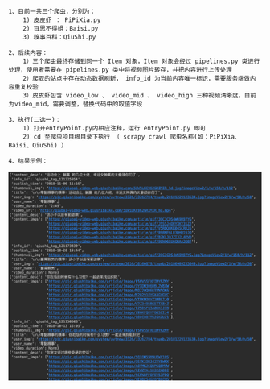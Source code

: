 ```
1、目前一共三个爬虫，分别为：
    1) 皮皮虾 ： PiPiXia.py
    2) 百思不得姐：Baisi.py
    3) 糗事百科：QiuShi.py
```

```
2、后续内容：
    1）三个爬虫最终存储到同一个 Item 对象，Item 对象会经过 pipelines.py 类进行处理，使用者需要在 pipelines.py 类中将视频图片转存，并把内容进行上传处理
    2）爬取的站点中存在动态数据刷新， info_id 为当前内容唯一标识，需要服务端做内容重复校验
    3）皮皮虾包含 video_low 、 video_mid 、 video_high 三种视频清晰度，目前为video_mid，需要调整，替换代码中的取值字段
```

```
3、执行(二选一)：
    1) 打开entryPoint.py内相应注释，运行 entryPoint.py 即可
    2) cd 至爬虫项目根目录下执行 （ scrapy crawl 爬虫名称(如：PiPiXia、Baisi、QiuShi) ）
```

```
4、结果示例：
```
![aaa](https://github.com/Jiang-Fallen/source/blob/master/image/img_info_spider_01.jpg)

